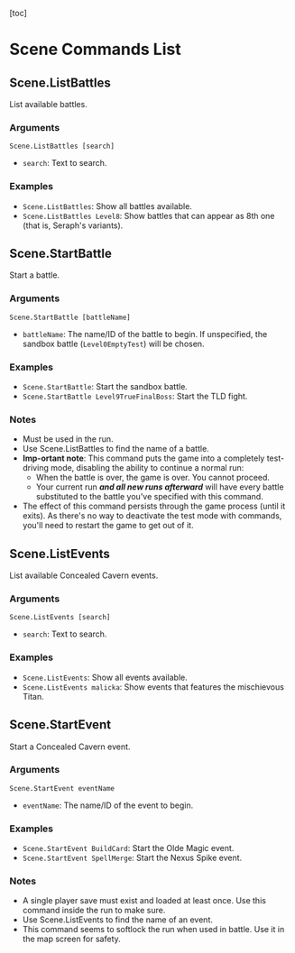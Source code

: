 [toc]

# Scene Commands List

## Scene.ListBattles

List available battles.

### Arguments

`Scene.ListBattles [search]`

- `search`: Text to search.

### Examples

- `Scene.ListBattles`: Show all battles available.
- `Scene.ListBattles Level8`: Show battles that can appear as 8th one (that is, Seraph's variants).



## Scene.StartBattle

Start a battle.

### Arguments

`Scene.StartBattle [battleName]`

- `battleName`: The name/ID of the battle to begin. If unspecified, the sandbox battle (`Level0EmptyTest`) will be chosen.

### Examples

- `Scene.StartBattle`: Start the sandbox battle.
- `Scene.StartBattle Level9TrueFinalBoss`: Start the TLD fight.

### Notes

- Must be used in the run.
- Use Scene.ListBattles to find the name of a battle.
- **Imp-ortant note**: This command puts the game into a completely test-driving mode, disabling the ability to continue a normal run:
  - When the battle is over, the game is over. You cannot proceed.
  - Your current run ***and all new runs afterward*** will have every battle substituted to the battle you've specified with this command.
- The effect of this command persists through the game process (until it exits). As there's no way to deactivate the test mode with commands, you'll need to restart the game to get out of it.



## Scene.ListEvents

List available Concealed Cavern events.

### Arguments

`Scene.ListEvents [search]`

- `search`: Text to search.

### Examples

- `Scene.ListEvents`: Show all events available.
- `Scene.ListEvents malicka`: Show events that features the mischievous Titan.



## Scene.StartEvent

Start a Concealed Cavern event.

### Arguments

`Scene.StartEvent eventName`

- `eventName`: The name/ID of the event to begin.

### Examples

- `Scene.StartEvent BuildCard`: Start the Olde Magic event.
- `Scene.StartEvent SpellMerge`: Start the Nexus Spike event.

### Notes

- A single player save must exist and loaded at least once. Use this command inside the run to make sure.
- Use Scene.ListEvents to find the name of an event.
- This command seems to softlock the run when used in battle. Use it in the map screen for safety.

